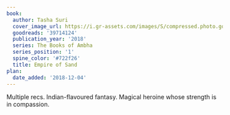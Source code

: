 ```yaml
---
book:
  author: Tasha Suri
  cover_image_url: https://i.gr-assets.com/images/S/compressed.photo.goodreads.com/books/1572543111l/39714124._SX98_.jpg
  goodreads: '39714124'
  publication_year: '2018'
  series: The Books of Ambha
  series_position: '1'
  spine_color: '#722f26'
  title: Empire of Sand
plan:
  date_added: '2018-12-04'
---
```


Multiple recs. Indian-flavoured fantasy. Magical heroine whose strength is in compassion.
